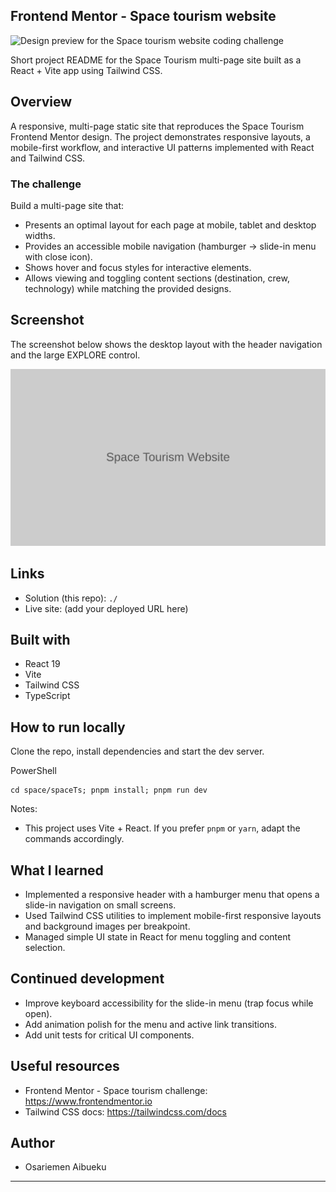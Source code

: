 ## Frontend Mentor - Space tourism website

![Design preview for the Space tourism website coding challenge](\sample\preview.png)

Short project README for the Space Tourism multi-page site built as a React + Vite app using Tailwind CSS.

## Overview

A responsive, multi-page static site that reproduces the Space Tourism Frontend Mentor design. The project demonstrates responsive layouts, a mobile-first workflow, and interactive UI patterns implemented with React and Tailwind CSS.

### The challenge

Build a multi-page site that:
- Presents an optimal layout for each page at mobile, tablet and desktop widths.
- Provides an accessible mobile navigation (hamburger -> slide-in menu with close icon).
- Shows hover and focus styles for interactive elements.
- Allows viewing and toggling content sections (destination, crew, technology) while matching the provided designs.

## Screenshot

The screenshot below shows the desktop layout with the header navigation and the large EXPLORE control.

![Project screenshot](src/sample/preview.png)

## Links

- Solution (this repo): `./`
- Live site: (add your deployed URL here)

## Built with

- React 19
- Vite
- Tailwind CSS
- TypeScript

## How to run locally

Clone the repo, install dependencies and start the dev server.

PowerShell
```
cd space/spaceTs; pnpm install; pnpm run dev
```

Notes:
- This project uses Vite + React. If you prefer `pnpm` or `yarn`, adapt the commands accordingly.

## What I learned

- Implemented a responsive header with a hamburger menu that opens a slide-in navigation on small screens.
- Used Tailwind CSS utilities to implement mobile-first responsive layouts and background images per breakpoint.
- Managed simple UI state in React for menu toggling and content selection.

## Continued development

- Improve keyboard accessibility for the slide-in menu (trap focus while open).
- Add animation polish for the menu and active link transitions.
- Add unit tests for critical UI components.

## Useful resources

- Frontend Mentor - Space tourism challenge: https://www.frontendmentor.io
- Tailwind CSS docs: https://tailwindcss.com/docs

## Author

- Osariemen Aibueku

---

